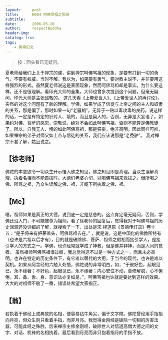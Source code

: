 ```yaml
---
layout:     post
title:      H004 呵佛骂祖之思辨
subtitle:   
date:       2006-05-20
author:     respectBuddha
header-img: 
catalog: true
tags:
    - 黄粱旧文
---
```


> 按：回头看已无疑问。

夏老师给我们上关于禅宗的课，讲到禅宗呵佛骂祖的现象，是要有打到一切的勇气，不要有权威。当时不解。我以为，如果要有勇气，要对教主说不，并非要用这样强烈的形式。虽然夏老师说这是表面现象，然而呵佛骂祖却是事实。为什么要这样，还不是很理解。看印光大师的全集，大师也曾多次提到这个问题，但毫无疑问，印光大师是主张诚敬的。
这几天看《上帝爱世人》、《上帝爱世人的再讨论》，突然的对这个问题有了新的理解。学佛，如果学成了信徒与上帝之间的主人和奴隶的关系，那是偏了，那时如果一句“老骚胡”，无异于一贴以毒攻毒的良药。说这样的话，一定是有特定的针对人、境的，而且是契入的，否则，无异是大妄语了。如果约对佛、菩萨的感恩、崇敬说，绝对不会如此呵佛骂祖，否则不能算是佛教徒了。所以，自我无人、境的如此呵佛骂祖，那是狂妄，绝非高明。因此同样可推，如果禅宗的弟子对师父如上帝与信徒的关系，我们应该说那是“老秃驴”。
我对禅宗不甚了解，姑且说之。

## 【徐老师】
佛陀的本意欲令一切众生开示悟入佛之知见，佛之知见即是真理。当众生误解真理，执着名相而不能自拔时。大德们老婆心切，以喝佛骂祖来救拔之。但所喝之佛、所骂之祖，乃众生误解之佛、祖，非阁下所执着之佛、祖。
 
## 【Me】
嗯，祖师如果是真正的大德，说到底一定是慈悲的，这点肯定毫无疑问，否则，学佛还没入门，不可能被尊为祖师。看了徐老师的回复后，觉得我对于呵佛骂祖的历史渊源还没详细的了解，就搜索了一下，出处是宋·释道原《景德传灯录》卷十五：“是子将来有把茅盖头，呵佛骂祖去在。” ，就是说，这是中国化的佛教所特有（也许是六祖以后才有），目的就是破除佛、菩萨、祖师之假相而接引学人，是接引学人的方式之一。学佛，也许经常就学成了神教，但是佛并非神，而是人间的觉者。
虽然祖师呵佛骂祖很过瘾，我总觉得这不过是一种方式之一，而且未必高明。也许在特定的历史条件下，有它难以替代的大用，于当今的现代，也许是难以契机。如果从阿含经的六触入处悟，佛陀说的非常明白，如，“于彼好色，起眼见已，永不缘著；不好色，起眼见已，永不缘著；内心安住不动，善修解脱，心不懈倦。耳、鼻、舌、身、意识法亦复如是。”，呵佛骂祖也许就是要达到这样的效果。
大大的对祖师不敬了一番，错误处希望大家指正。

## 【翁】
若执着于佛经上或典故的名相，便容易钻牛角尖，偏于文字障。佛陀曾经用手指指向月亮，但众生则只看着手指，而非月亮。我觉得金刚经是破除一切相的厉害法器，可能此经之殊胜，后来禅宗主修金刚经，破除世人对悟道高僧大德之间的文字、对话、机锋的名相执着，最后看到月亮而非只抱着指月的手指不放。